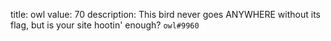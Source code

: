 title: owl
value: 70
description: This bird never goes ANYWHERE without its flag, but is your site hootin' enough?
`owl#9960`